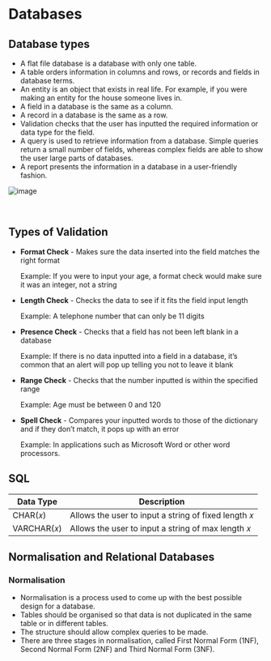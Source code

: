 # Databases

## Database types
- A flat file database is a database with only one table.
- A table orders information in columns and rows, or records and fields in database terms.
- An entity is an object that exists in real life. For example, if you were making an entity for the house someone lives in.
- A field in a database is the same as a column.
- A record in a database is the same as a row.
- Validation checks that the user has inputted the required information or data type for the field.
- A query is used to retrieve information from a database. Simple queries return a small number of fields, whereas complex fields are able to show the user large parts of databases.
- A report presents the information in a database in a user-friendly fashion.


![image](https://user-images.githubusercontent.com/90699946/137458739-5091a553-1091-4297-99d9-28ccbd237c52.png)

<br>


## Types of Validation

- **Format Check** - Makes sure the data inserted into the field matches the right format
  
  Example: If you were to input your age, a format check would make sure it was an integer, not a string

- **Length Check** - Checks the data to see if it fits the field input length
  
  Example: A telephone number that can only be 11 digits

- **Presence Check** - Checks that a field has not been left blank in a database
  
  Example: If there is no data inputted into a field in a database, it’s common that an alert will pop up telling you not to leave it blank

- **Range Check** - Checks that the number inputted is within the specified range
  
  Example: Age must be between 0 and 120

- **Spell Check** - Compares your inputted words to those of the dictionary and if they don’t match, it pops up with an error
  
  Example: In applications such as Microsoft Word or other word processors.
  
  
## SQL
  
Data Type | Description
------------ | -------------
CHAR(𝑥) | Allows the user to input a string of fixed length 𝑥
VARCHAR(𝑥) | Allows the user to input a string of max length 𝑥


## Normalisation and Relational Databases

### Normalisation
- Normalisation is a process used to come up with the best possible design for a database.
- Tables should be organised so that data is not duplicated in the same table or in different tables.
- The structure should allow complex queries to be made.
- There are three stages in normalisation, called First Normal Form (1NF), Second Normal Form (2NF) and Third Normal Form (3NF).
